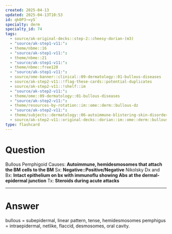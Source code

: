 ```yaml
---
created: 2025-04-13
updated: 2025-04-13T10:53
id: qk0P3~=yS`
specialty: derm
specialty_id: 74
tags:
  - source/ak-original-decks::step-2::cheesy-dorian-(m3)
  - "source/ak-step1-v11:": 
  - theme/nbme::16
  - "source/ak-step1-v11:": 
  - theme/nbme::21
  - "source/ak-step1-v11:": 
  - theme/nbme::free120
  - "source/ak-step1-v11:": 
  - source/ome-banner::clinical::09-dermatology::01-bullous-diseases
  - source/ak-step2-v11::!flag-these-cards::potential-duplicates
  - source/ak-step2-v11::!shelf::im
  - "source/ak-step2-v11:": 
  - theme/ome::09-dermatology::01-bullous-diseases
  - "source/ak-step2-v11:": 
  - theme/resources-by-rotation::im::ome::derm::bullous-dz
  - "source/ak-step2-v11:": 
  - theme/subjects::dermatology::06-autoimmune-blistering-skin-disorders::bullous-pemphigoid
  - source/ak-step2-v11::original-decks::dorian::im::ome::derm::bullous-dz"
type: flashcard
---
```


# Question
Bullous Pemphigoid    Causes: **Autoimmune, hemidesmosomes that attach the BM cells to the BM** Sx: **Negative::Positive/Negative** Nikolsky Dx and Bx: **Intact epithelium on bx with immunoflu showing Abs at the dermal-epidermal junction** Tx: **Steroids during acute attacks**

---

# Answer
bullous = subepidermal, linear pattern, tense, hemidesmosomes pemphigus = intraepidermal, netlike, flaccid, desmosomes, oral cavity.